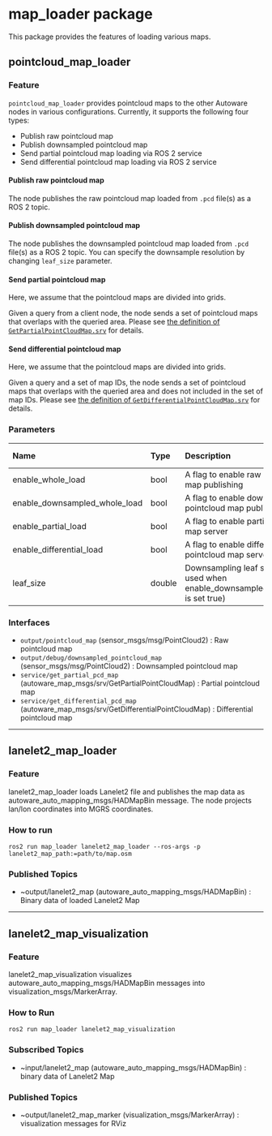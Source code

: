 # map_loader package

This package provides the features of loading various maps.

## pointcloud_map_loader

### Feature

`pointcloud_map_loader` provides pointcloud maps to the other Autoware nodes in various configurations.
Currently, it supports the following four types:
- Publish raw pointcloud map
- Publish downsampled pointcloud map
- Send partial pointcloud map loading via ROS 2 service
- Send differential pointcloud map loading via ROS 2 service


#### Publish raw pointcloud map
The node publishes the raw pointcloud map loaded from `.pcd` file(s) as a ROS 2 topic.

#### Publish downsampled pointcloud map
The node publishes the downsampled pointcloud map loaded from `.pcd` file(s) as a ROS 2 topic. You can specify the downsample resolution by changing `leaf_size` parameter.

#### Send partial pointcloud map
Here, we assume that the pointcloud maps are divided into grids.

Given a query from a client node, the node sends a set of pointcloud maps that overlaps with the queried area.
Please see [the definition of `GetPartialPointCloudMap.srv`](https://github.com/autowarefoundation/autoware_msgs/tree/main/autoware_map_msgs#getpartialpointcloudmapsrv) for details.

#### Send differential pointcloud map
Here, we assume that the pointcloud maps are divided into grids.

Given a query and a set of map IDs, the node sends a set of pointcloud maps that overlaps with the queried area and does not included in the set of map IDs. 
Please see [the definition of `GetDifferentialPointCloudMap.srv`](https://github.com/autowarefoundation/autoware_msgs/tree/main/autoware_map_msgs#getdifferentialpointcloudmapsrv) for details.

### Parameters

| Name                          | Type   | Description                                                                        | Default value |
| :---------------------------- | :----- | :--------------------------------------------------------------------------------- | :------------ |
| enable_whole_load             | bool   | A flag to enable raw pointcloud map publishing                                     | true          |
| enable_downsampled_whole_load | bool   | A flag to enable downsampled pointcloud map publishing                             | true          |
| enable_partial_load           | bool   | A flag to enable partial pointcloud map server                                     | true          |
| enable_differential_load      | bool   | A flag to enable differential pointcloud map server                                | true          |
| leaf_size                     | double | Downsampling leaf size (only used when enable_downsampled_whole_load is set true)  | 3.0           |


### Interfaces

- `output/pointcloud_map` (sensor_msgs/msg/PointCloud2) : Raw pointcloud map
- `output/debug/downsampled_pointcloud_map` (sensor_msgs/msg/PointCloud2) : Downsampled pointcloud map
- `service/get_partial_pcd_map` (autoware_map_msgs/srv/GetPartialPointCloudMap) : Partial pointcloud map
- `service/get_differential_pcd_map` (autoware_map_msgs/srv/GetDifferentialPointCloudMap) : Differential pointcloud map

---

## lanelet2_map_loader

### Feature

lanelet2_map_loader loads Lanelet2 file and publishes the map data as autoware_auto_mapping_msgs/HADMapBin message.
The node projects lan/lon coordinates into MGRS coordinates.

### How to run

`ros2 run map_loader lanelet2_map_loader --ros-args -p lanelet2_map_path:=path/to/map.osm`

### Published Topics

- ~output/lanelet2_map (autoware_auto_mapping_msgs/HADMapBin) : Binary data of loaded Lanelet2 Map

---

## lanelet2_map_visualization

### Feature

lanelet2_map_visualization visualizes autoware_auto_mapping_msgs/HADMapBin messages into visualization_msgs/MarkerArray.

### How to Run

`ros2 run map_loader lanelet2_map_visualization`

### Subscribed Topics

- ~input/lanelet2_map (autoware_auto_mapping_msgs/HADMapBin) : binary data of Lanelet2 Map

### Published Topics

- ~output/lanelet2_map_marker (visualization_msgs/MarkerArray) : visualization messages for RViz
